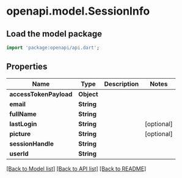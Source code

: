 # openapi.model.SessionInfo

## Load the model package
```dart
import 'package:openapi/api.dart';
```

## Properties
Name | Type | Description | Notes
------------ | ------------- | ------------- | -------------
**accessTokenPayload** | **Object** |  | 
**email** | **String** |  | 
**fullName** | **String** |  | 
**lastLogin** | **String** |  | [optional] 
**picture** | **String** |  | [optional] 
**sessionHandle** | **String** |  | 
**userId** | **String** |  | 

[[Back to Model list]](../README.md#documentation-for-models) [[Back to API list]](../README.md#documentation-for-api-endpoints) [[Back to README]](../README.md)


